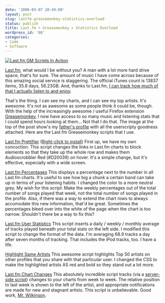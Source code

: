 ```yaml
---
date: '2006-03-07 20:49:00'
layout: post
slug: lastfm-greasemonkey-statistics-overload
status: publish
title: Last.fm + Greasemonkey = Statistics Overload
wordpress_id: '68'
categories:
- Code
- Software
---
```


[![Last.fm GM Scripts In Action](http://static.flickr.com/38/109460996_12e240678b_o.png)](http://www.flickr.com/photos/third/109460996/)

[Last.fm](http://last.fm/), what would I be without you?  A man with a lot more hard drive space, that's for sure.  The amount of music I have come across because of this amazing social service is staggering.  The official iTunes count is 13837 items, 35.8 days, 56.23GB.  And, thanks to Last.fm, [I can track how much of that I actually listen to and enjoy](http://last.fm/user/tupton/).

That's the thing.  I can see my charts, and I can see my top artists.  It's awesome.   It's not as awesome as some people think it could be, though.  With the help of the increasingly awesome / useful Firefox extension [Greasemonkey](http://greasemonkey.mozdev.org/), I now have access to so many music and listening stats that I could spend hours looking at them... Not that I do that.  The image at the top of the post show's my [father's profile](http://www.last.fm/user/aupton/) with all the userscripty goodness attached.  Here are the Last.fm Greasemonkey scripts that I use.

[Last.fm Prettifier](http://thomas.fiveuptons.com/gm/) ([Right-click to install](http://www.fiveuptons.com/thomas/gm/lastfmprettifier.user.js))
First up, we have my own concoction.  This script changes the links in Last.fm charts to block elements so that they take up the whole row and makes them Audioscrobbler Red (#D20039) on hover.  It's a simple change, but it's effective, especially with a wide screen.

[Last.fm Percentages](http://userscripts.org/scripts/show/2365)
This displays a percentage next to the number in all Last.fm charts.  It's useful to see how big a chunk a certain band can take up in terms of your listening habits.  I changed the color to a more neutral grey.  My wish for this script:  Make the weekly percentages out of the total number of songs played that week, not the total number of songs played in the profile.  Also, if there was a way to extend the chart rows to always accomodate this new information, that'd be great.  Sometimes the percentages bleed over into the white of the page when the chart is too narrow.  Shouldn't there be a way to fix this?

[Last.fm User Statistics](http://userscripts.org/scripts/show/2252)
This script inserts a daily / weekly / monthly average of tracks played beneath your total stats on the left side.  I modified this script to change the format of the data.  I'm averaging 68.9 tracks a day after seven months of tracking.  That includes the iPod tracks, too.  I have a life.

[Highlight Same Artists](http://userscripts.org/scripts/show/3009)
This awesome script highlights Top 50 artists on other profiles that you share with that particular user.  I changed the CSS to make the highlighted artists AS red and  bold so they stand out a lot more.

[Last.fm Chart Changes](http://userscripts.org/scripts/show/1982)
This absolutely incredible script tracks (via a [server-side script](http://lastfm.indiegigs.co.uk/)) changes to your charts from week to week.  The relative position to last week is shown to the left of the artist, and appropriate notifications are made for new and stagnant artists.  This script is unbelievable.  Good work, [Mr. Wilkinson](http://indiegigs.co.uk/).
